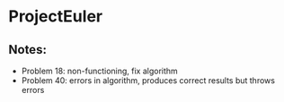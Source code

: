 # ProjectEuler

## Notes:
* Problem 18: non-functioning, fix algorithm
* Problem 40: errors in algorithm, produces correct results but throws errors 
